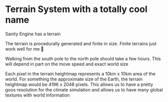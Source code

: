 # Terrain System with a totally cool name

Sanity Engine has a terrain

The terrain is procedurally generated and finite in size. Finite terrains just work well for me :shrug:

Walking from the south pole to the north pole should take a few hours. This will depend in part on the move speed and exact world size

Each pixel in the terrain heightmap represents a 10km x 10km area of the world. For something the approximate size of the Earth, the terrain heightmap would be 4196 x 2048  pixels. This allows us to have a pretty goos resolution for the climate simulation and allows us to have many global textures with world information

